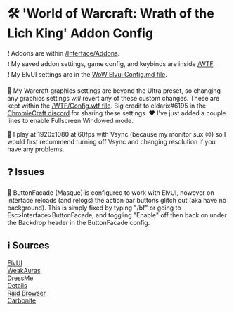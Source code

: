 # 🛠️ 'World of Warcraft: Wrath of the Lich King' Addon Config
❗ Addons are within [/Interface/Addons](https://github.com/ebears/wotlk-addon-config/tree/main/Interface/AddOns).\
❗ My saved addon settings, game config, and keybinds are inside [/WTF](https://github.com/ebears/wotlk-addon-config/tree/main/WTF).\
❗ My ElvUI settings are in the [WoW Elvui Config.md file](https://github.com/ebears/wotlk-addon-config/blob/main/WoW%20Elvui%20Config.md).

🤔 My Warcraft graphics settings are beyond the Ultra preset, so changing any graphics settings *will* revert any of these custom changes. These are kept within the [/WTF/Config.wtf file](https://github.com/ebears/wotlk-addon-config/tree/main/WTF/Config.wtf). Big credit to eldarix#6195 in the [ChromieCraft discord](https://discord.com/invite/BYtPEacERr) for sharing these settings. ❤️ I've just added a couple lines to enable Fullscreen Windowed mode. 

🌺 I play at 1920x1080 at 60fps with Vsync (because my monitor sux 😢) so I would first recommend turning off Vsync and changing resolution if you have any problems.

## ❓ Issues
🧹 ButtonFacade (Masque) is configured to work with ElvUI, however on interface reloads (and relogs) the action bar buttons glitch out (aka have no background). This is simply fixed by typing "/bf" or going to Esc>Interface>ButtonFacade, and toggling "Enable" off then back on under the Backdrop header in the ButtonFacade config.

## ℹ️ Sources
[ElvUI](https://github.com/ElvUI-WotLK/ElvUI)\
[WeakAuras](https://github.com/Bunny67/WeakAuras-WotLK)\
[DressMe](https://github.com/GetLocalPlayer/DressMe)\
[Details](https://github.com/Bunny67/Details-WotLK)\
[Raid Browser](https://github.com/Ostoic/RaidBrowser)\
[Carbonite](https://github.com/heihachi/Carbonite-3.3.5a-Remastered)
